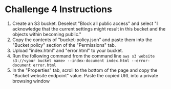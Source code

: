 # Challenge 4 Instructions
1. Create an S3 bucket. Deselect "Block all public access" and select "I acknowledge that the current settings might result in this bucket and the objects within becoming public."
1. Copy the contents of "bucket-policy.json" and paste them into the "Bucket policy" section of the "Permissions" tab.
1. Upload "index.html" and "error.html" to your bucket.
1. Run the following command from the command line `aws s3 website s3://<your bucket name> --index-document index.html --error-document error.html`
1. In the "Properties" tab, scroll to the bottom of the page and copy the "Bucket website endpoint" value. Paste the copied URL into a private browsing window
